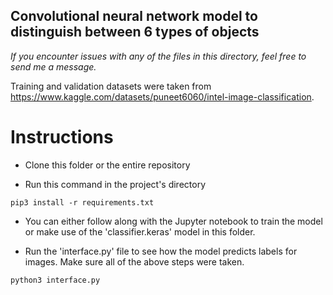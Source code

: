 ## Convolutional neural network model to distinguish between 6 types of objects ##

_If you encounter issues with any of the files in this directory, feel free to send me a message._ 

Training and validation datasets were taken from https://www.kaggle.com/datasets/puneet6060/intel-image-classification.

# Instructions #
- Clone this folder or the entire repository

- Run this command in the project's directory
```
pip3 install -r requirements.txt
```

- You can either follow along with the Jupyter notebook to train the model or make use of the 'classifier.keras' model in this folder.

- Run the 'interface.py' file to see how the model predicts labels for images. Make sure all of the above steps were taken.
```
python3 interface.py

